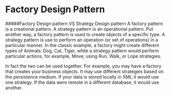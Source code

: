 # Factory Design Pattern


#####Factory Design pattern VS Strategy Design pattern
A factory pattern is a creational pattern. A strategy pattern is an operational pattern. Put another way, a factory pattern is used to create objects of a specific type. A strategy pattern is use to perform an operation (or set of operations) in a particular manner. In the classic example, a factory might create different types of Animals: Dog, Cat, Tiger, while a strategy pattern would perform particular actions, for example, Move; using Run, Walk, or Lope strategies.

In fact the two can be used together. For example, you may have a factory that creates your business objects. It may use different strategies based on the persistence medium. If your data is stored locally in XML it would use one strategy. If the data were remote in a different database, it would use another.
